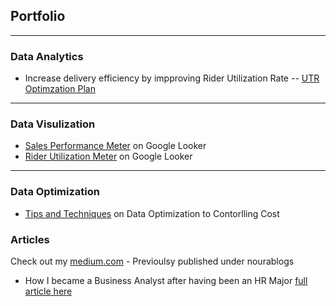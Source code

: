 ## Portfolio

---

### Data Analytics 
- Increase delivery efficiency by impproving Rider Utilization Rate -- [UTR Optimzation Plan](https://docs.google.com/presentation/d/1zYP0w8QnS0Fl5WnS1tWHFFb26AbnPRU9uj567RZAsQs/edit?usp=sharing)

---

### Data Visulization

- [Sales Performance Meter](http://example.com/) on Google Looker
- [Rider Utilization Meter](https://datastudio.google.com/u/0/reporting/7ccb87bf-a74d-451a-b929-eaf37936951b/page/l6hlC?s=p1K9F4fQFxE) on Google Looker

---

### Data Optimization 

- [Tips and Techniques](https://docs.google.com/document/d/1GhC1jVs2VNk0w0bXr259WTqqj0pV2DRXYhm9381ZHOM/edit?usp=sharing) on Data Optimization to Contorlling Cost 

### Articles 
Check out my [medium.com](https://medium.com/@nouraitani29) - Previoulsy published under nourablogs

- How I became a Business Analyst after having been an HR Major [full article here](https://medium.com/p/5c305b9754a8/edit)
